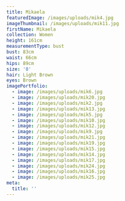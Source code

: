 ```yaml
---
title: Mikaela
featuredImage: /images/uploads/mik4.jpg
imageThumbnail: /images/uploads/mik11.jpg
firstName: Mikaela
collection: Women
height: 161cm
measurementType: bust
bust: 83cm
waist: 66cm
hips: 89cm
size: '8'
hair: Light Brown
eyes: Brown
imagePortfolio:
  - image: /images/uploads/mik6.jpg
  - image: /images/uploads/mik20.jpg
  - image: /images/uploads/mik2.jpg
  - image: /images/uploads/mik13.jpg
  - image: /images/uploads/mik5.jpg
  - image: /images/uploads/mik10.jpg
  - image: /images/uploads/mik12.jpg
  - image: /images/uploads/mik9.jpg
  - image: /images/uploads/mik21.jpg
  - image: /images/uploads/mik19.jpg
  - image: /images/uploads/mik15.jpg
  - image: /images/uploads/mik14.jpg
  - image: /images/uploads/mik17.jpg
  - image: /images/uploads/mik24.jpg
  - image: /images/uploads/mik16.jpg
  - image: /images/uploads/mik25.jpg
meta:
  title: ''
---
```


